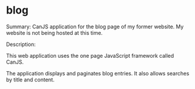 blog
====

Summary: CanJS application for the blog page of my former website. My website is not being hosted at this time.


Description:

This web application uses the one page JavaScript framework called CanJS.

The application displays and paginates blog entries. It also allows searches by title and content.
